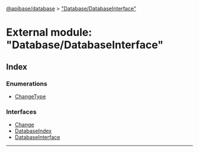 [@apibase/database](../README.md) > ["Database/DatabaseInterface"](../modules/_database_databaseinterface_.md)

# External module: "Database/DatabaseInterface"

## Index

### Enumerations

* [ChangeType](../enums/_database_databaseinterface_.changetype.md)

### Interfaces

* [Change](../interfaces/_database_databaseinterface_.change.md)
* [DatabaseIndex](../interfaces/_database_databaseinterface_.databaseindex.md)
* [DatabaseInterface](../interfaces/_database_databaseinterface_.databaseinterface.md)

---

